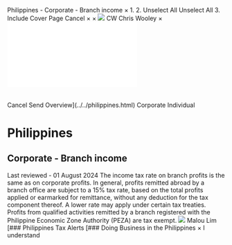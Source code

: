Philippines - Corporate - Branch income
×
1.
2.
Unselect All
Unselect All
3.
Include Cover Page
Cancel
×
×
![](../../-/media/world-wide-tax-summaries/attachments/global---chris-wooley.ashx%3Frev=ac5e5f3223b34096b1afc2a6009c7320&revision=ac5e5f32-23b3-4096-b1af-c2a6009c7320&hash=859B7ADC84DC2CBEC9760E9E6EE7DE6D0A8BFCDF)
CW
Chris Wooley
×
![](branch-income.html)
######
Cancel
Send
Overview](../../philippines.html)
Corporate
Individual
# Philippines
## Corporate - Branch income
Last reviewed - 01 August 2024
The income tax rate on branch profits is the same as on corporate profits. In general, profits remitted abroad by a branch office are subject to a 15% tax rate, based on the total profits applied or earmarked for remittance, without any deduction for the tax component thereof. A lower rate may apply under certain tax treaties. Profits from qualified activities remitted by a branch registered with the Philippine Economic Zone Authority (PEZA) are tax exempt.
![](../../-/media/world-wide-tax-summaries/attachments/philippines---malou-p.ashx%3Frev=9e8c20d7eb3c4b5ea5a4321fc423ea91&revision=9e8c20d7-eb3c-4b5e-a5a4-321fc423ea91&hash=F3FC996E02A6779F0A6BBD327A03308E80402892)
Malou Lim
[### Philippines Tax Alerts
[### Doing Business in the Philippines
×
I understand